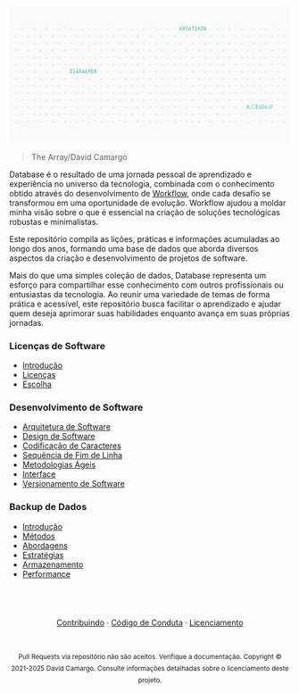 ![](/Image.png)

> The Array/David Camargo

Database é o resultado de uma jornada pessoal de aprendizado e experiência no universo da tecnologia, combinada com o conhecimento obtido através do desenvolvimento de [Workflow][Workflow], onde cada desafio se transformou em uma oportunidade de evolução. Workflow ajudou a moldar minha visão sobre o que é essencial na criação de soluções tecnológicas robustas e minimalistas.

Este repositório compila as lições, práticas e informações acumuladas ao longo dos anos, formando uma base de dados que aborda diversos aspectos da criação e desenvolvimento de projetos de software.

Mais do que uma simples coleção de dados, Database representa um esforço para compartilhar esse conhecimento com outros profissionais ou entusiastas da tecnologia. Ao reunir uma variedade de temas de forma prática e acessível, este repositório busca facilitar o aprendizado e ajudar quem deseja aprimorar suas habilidades enquanto avança em suas próprias jornadas.

### Licenças de Software
- [Introdução][Introdução1]
- [Licenças][Licenças]
- [Escolha][Escolha]

### Desenvolvimento de Software
- [Arquitetura de Software][Arquitetura de Software]
- [Design de Software][Design de Software]
- [Codificação de Caracteres][Codificação de Caracteres]
- [Sequência de Fim de Linha][Sequência de Fim de Linha]
- [Metodologias Ágeis][Metodologias Ágeis]
- [Interface][Interface]
- [Versionamento de Software][Versionamento de Software]

### Backup de Dados
- [Introdução][Introdução2]
- [Métodos][Métodos]
- [Abordagens][Abordagens]
- [Estratégias][Estratégias]
- [Armazenamento][Armazenamento]
- [Performance][Performance]

<h1></h1>

<br>

<p align="center">
	<a href="/Contributing.md">Contribuindo</a>
	·
	<a href="/CodeOfConduct.md">Código de Conduta</a>
	·
	<a href="/License.md">Licenciamento</a>
</p>

<h1></h1>

<p align="center">
	<sub>
		Pull Requests via repositório não são aceitos. Verifique a documentação. Copyright © 2021-2025 David Camargo. Consulte informações detalhadas sobre o licenciamento deste projeto.
	</sub>
</p>

[Workflow]: https://github.com/2uj1m28ohz/workflow

[Introdução1]: /SoftwareLicenses/Introduction.md
[Licenças]: /SoftwareLicenses/Licenses.md
[Escolha]: /SoftwareLicenses/Choose.md

[Arquitetura de Software]: /SoftwareDevelopment/SoftwareArchitecture.md
[Design de Software]: /SoftwareDevelopment/SoftwareDesign.md
[Codificação de Caracteres]: /SoftwareDevelopment/CharacterEncoding.md
[Sequência de Fim de Linha]: /SoftwareDevelopment/EndOfLineSequence.md
[Metodologias Ágeis]: /SoftwareDevelopment/AgileMethodologies.md
[Interface]: /SoftwareDevelopment/Interface.md
[Versionamento de Software]: /SoftwareDevelopment/SoftwareVersioning.md

[Introdução2]: /DataBackup/Introduction.md
[Métodos]: /DataBackup/Methods.md
[Abordagens]: /DataBackup/Approaches.md
[Estratégias]: /DataBackup/Strategies.md
[Armazenamento]: /DataBackup/Storage.md
[Performance]: /DataBackup/Performance.md